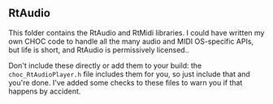 ## RtAudio

This folder contains the RtAudio and RtMidi libraries. I could have written my own CHOC code to handle all the many audio and MIDI OS-specific APIs, but life is short, and RtAudio is permissively licensed..

Don't include these directly or add them to your build: the `choc_RtAudioPlayer.h` file includes them for you, so just include that and you're done. I've added some checks to these files to warn you if that happens by accident.

